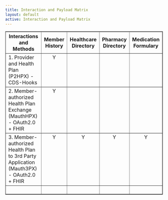 ```yaml
---
title: Interaction and Payload Matrix
layout: default
active: Interaction and Payload Matrix
---
```


<table width="100%" cellspacing="2" cellpadding="2" border="1">
<tbody>
<tr>
<th> Interactions and Methods </th>
<th> Member History </th>
<th> Healthcare Directory </th>
<th> Pharmacy Directory </th>
<th> Medication Formulary </th>
</tr>
<tr>
<td valign="top">1. Provider and Health Plan (P2HPX) -
CDS-Hooks </td>
<td align="center" valign="top">Y<br>
</td>
<td valign="top"><br>
</td>
<td valign="top">&nbsp; </td>
<td valign="top"><br>
</td>
</tr>
<tr>
<td valign="top">2. Member-authorized Health Plan Exchange
(MauthHPX) - OAuth2.0 + FHIR </td>
<td align="center" valign="top">Y<br>
</td>
<td valign="top"><br>
</td>
<td valign="top"><br>
</td>
<td valign="top"><br>
</td>
</tr>
<tr>
<td valign="top">3. Member-authorized Health Plan to 3rd Party
Application (Mauth3PX) - OAuth2.0 + FHIR </td>
<td align="center" valign="top">Y<br>
</td>
<td align="center" valign="top">Y<br>
</td>
<td align="center" valign="top">Y<br>
</td>
<td align="center" valign="top">Y<br>
</td>
</tr>
<tr>
<td valign="top"><br>
</td>
<td valign="top"><br>
</td>
<td valign="top"><br>
</td>
<td valign="top"><br>
</td>
<td valign="top"><br>
</td>
</tr>
</tbody>
</table>
